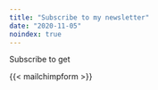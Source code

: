 ```yaml
---
title: "Subscribe to my newsletter"
date: "2020-11-05"
noindex: true
---
```


Subscribe to get

{{< mailchimpform >}}

